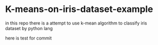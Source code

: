# K-means-on-iris-dataset-example
in this repo there is a attempt to use k-mean algorithm to classify iris dataset by python lang


here is test for commit
